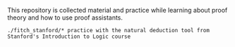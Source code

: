 This repository is collected material and practice while learning about proof theory and how to use proof assistants.

```
./fitch_stanford/* practice with the natural deduction tool from Stanford's Introduction to Logic course

